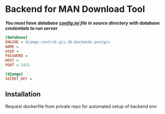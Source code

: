 # Backend for MAN Download Tool

**_You must have database <ins>config.ini</ins> file in source directory with database credentials to run server_**

```ini
[database]
ENGINE = django.contrib.gis.db.backends.postgis
NAME = 
USER = 
PASSWORD = 
HOST = 
PORT = 5432

[django]
SECRET_KEY =
```

## Installation
Request dockerfile from private repo for automated setup of backend env
